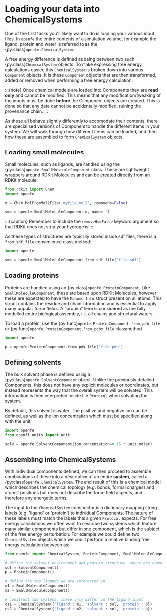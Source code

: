 # Loading your data into ChemicalSystems

One of the first tasks you'll likely want to do is loading your various input files.
In ``openfe`` the entire contents of a simulation volume, for example the ligand, protein and water is referred to
as the {py:class}`openfe.ChemicalSystem`.

A free energy difference is defined as being between two such {py:class}`ChemicalSystem` objects.
To make expressing free energy calculations easier,
this ``ChemicalSystem`` is broken down into various ``Component`` objects.
It is these ``Component`` objects that are then transformed, added or removed when performing a free energy calculation.


:::{note}
Once chemical models are loaded into Components they are **read only** and cannot be modified.
This means that any modification/tweaking of the inputs must be done **before** the Component objects are created. 
This is done so that any data cannot be accidentally modified, ruining the provenance chain.
:::

As these all behave slightly differently to accomodate their contents,
there are specialised versions of Component to handle the different items in your system.
We will walk through how different items can be loaded,
and then how these are assembled to form ``ChemicalSystem`` objects.


## Loading small molecules

Small molecules, such as ligands, are handled using the {py:class}`openfe.SmallMoleculeComponent` class.
These are lightweight wrappers around RDKit Molecules and can be created directly
from an RDKit molecule:

```python
from rdkit import Chem
import openfe

m = Chem.MolFromMol2File('myfile.mol2', removeHs=False)

smc = openfe.SmallMoleculeComponent(m, name='')
```

:::{caution}
Remember to include the `removeHs=False` keyword argument so that RDKit does not strip your hydrogens!
:::

As these types of structures are typically stored inside sdf files, there is a ``from_sdf_file`` convenience class method:

```python
import openfe

smc = openfe.SmallMoleculeComponent.from_sdf_file('file.sdf')
```

## Loading proteins

Proteins are handled using an {py:class}`openfe.ProteinComponent`.
Like ``SmallMoleculeComponent``, these are based upon RDKit Molecules,
however these are expected to have the `MonomerInfo` struct present on all atoms.
This struct contains the residue and chain information and is essential to apply many popular force fields.
A "protein" here is considered as the fully modelled entire biological assembly, i.e. all chains and structural waters.

To load a protein, use the {py:func}`openfe.ProteinComponent.from_pdb_file` or {py:func}`openfe.ProteinComponent.from_pdbx_file` classmethod

```python
import openfe

p = openfe.ProteinComponent.from_pdb_file('file.pdb')
```


## Defining solvents

The bulk solvent phase is defined using a {py:class}`openfe.SolventComponent` object.
Unlike the previously detailed Components, this does not have any explicit molecules or coordinates,
but instead represents the way that the overall system will be solvated.
This information is then interpreted inside the ``Protocol`` when solvating the system.

By default, this solvent is water.  The positive and negative ion can be defined, as well as the ion concentration
which must be specified along with the unit.

```python
import openfe
from openff.units import unit

solv = openfe.SolventComponent(ion_concentation=0.15 * unit.molar) 
```

## Assembling into ChemicalSystems

With individual components defined, we can then proceed to assemble combinations of these into
a description of an entire **system**, called a {py:class}`openfe.ChemicalSystem`.
The end result of this is a chemical model
which describes the chemical topology (e.g. bonds, formal charges) and atoms' positions
but does not describe the force field aspects, and therefore any energetic terms.

The input to the `ChemicalSystem` constructor is a dictionary mapping string labels (e.g. 'ligand' or 'protein') to individual Components.
The nature of these labels must match the labels that a given `Protocol` expects.
For free energy calculations we often want to describe two systems which feature many similar components
but differ in one component, which is the subject of the free energy perturbation.
For example we could define two `ChemicalSystem` objects which we could perform a relative binding free energy calculation between
as:

```python
from openfe import ChemicalSystem, ProteinComponent, SmallMoleculeComponent, SolventComponent

# define the solvent environment and protein structure, these are common across both systems
sol = SolventComponent()
p = ProteinComponent()

# define the two ligands we are interested in
m1 = SmallMoleculeComponent()
m2 = SmallMoleculeComponent()

# construct two systems, these only differ in the ligand input
cs1 = ChemicalSystem({'ligand': m1, 'solvent': sol, 'protein': p})
cs2 = ChemicalSystem({'ligand': m2, 'solvent': sol, 'protein': p})

```
